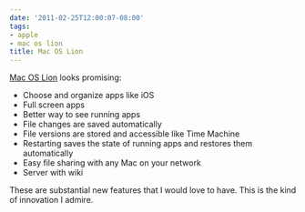 ```yaml
---
date: '2011-02-25T12:00:07-08:00'
tags:
- apple
- mac os lion
title: Mac OS Lion
---
```


[Mac OS Lion](https://www.apple.com/macosx/lion/) looks promising:

- Choose and organize apps like iOS
- Full screen apps
- Better way to see running apps
- File changes are saved automatically
- File versions are stored and accessible like Time Machine
- Restarting saves the state of running apps and restores them automatically
- Easy file sharing with any Mac on your network
- Server with wiki

These are substantial new features that I would love to have. This is the kind of innovation I admire.

